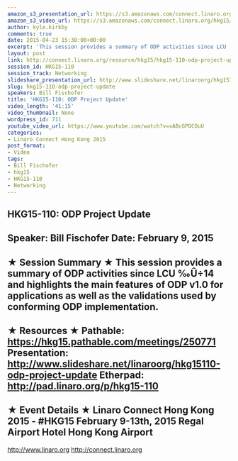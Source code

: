 ```yaml
---
amazon_s3_presentation_url: https://s3.amazonaws.com/connect.linaro.org/hkg15/Videos/02-09-Monday/HKG15-110.pdf
amazon_s3_video_url: https://s3.amazonaws.com/connect.linaro.org/hkg15/Videos/02-09-Monday/HKG15-110+ODP+Project+Update.mp4
author: kyle.kirkby
comments: true
date: 2015-04-23 15:38:00+00:00
excerpt: 'This session provides a summary of ODP activities since LCU '
layout: post
link: http://connect.linaro.org/resource/hkg15/hkg15-110-odp-project-update/
session_id: HKG15-110
session_track: Networking
slideshare_presentation_url: http://www.slideshare.net/linaroorg/hkg15110-odp-project-update
slug: hkg15-110-odp-project-update
speakers: Bill Fischofer
title: 'HKG15-110: ODP Project Update'
video_length: '41:15'
video_thumbnail: None
wordpress_id: 711
youtube_video_url: https://www.youtube.com/watch?v=xABcGPOCOuU
categories:
- Linaro Connect Hong Kong 2015
post_format:
- Video
tags:
- Bill Fischofer
- hkg15
- HKG15-110
- Networking
---
```


HKG15-110: ODP Project Update 
--------------------------------------------------- 
Speaker: Bill Fischofer 
Date: February 9, 2015 
--------------------------------------------------- 
★ Session Summary ★ 
This session provides a summary of ODP activities since LCU ‰Û÷14 and highlights the main features of ODP v1.0 for applications as well as the validations used by conforming ODP implementation. 
-------------------------------------------------- 
★ Resources ★ 
Pathable: https://hkg15.pathable.com/meetings/250771 
Presentation:  http://www.slideshare.net/linaroorg/hkg15110-odp-project-update 
Etherpad: http://pad.linaro.org/p/hkg15-110 
--------------------------------------------------- 
★ Event Details ★ 
Linaro Connect Hong Kong 2015 - #HKG15 
February 9-13th, 2015 
Regal Airport Hotel Hong Kong Airport 
--------------------------------------------------- 
http://www.linaro.org 
http://connect.linaro.org

